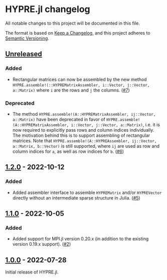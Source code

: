 # HYPRE.jl changelog

All notable changes to this project will be documented in this file.

The format is based on [Keep a Changelog](https://keepachangelog.com/en/1.0.0/),
and this project adheres to [Semantic Versioning](https://semver.org/spec/v2.0.0.html).

## [Unreleased]
### Added
 - Rectangular matrices can now be assembled by the new method
   `HYPRE.assemble!(::HYPREMatrixAssembler, i::Vector, j::Vector, a::Matrix)` where `i` are
   the rows and `j` the columns. ([#7][github-7])
### Deprecated
 - The method `HYPRE.assemble!(A::HYPREMatrixAssembler, ij::Vector, a::Matrix)` have been
   deprecated in favor of `HYPRE.assemble!(A::HYPREMatrixAssembler, i::Vector, j::Vector,
   a::Matrix)`, i.e. it is now required to explicitly pass rows and column indices
   individually. The motivation behind this is to support assembling of rectangular
   matrices. Note that `HYPRE.assemble!(A::HYPREAssembler, ij::Vector, a::Matrix,
   b::Vector)` is still supported, where `ij` are used as row and column indices for `a`, as
   well as row indices for `b`. ([#6][github-6])

## [1.2.0] - 2022-10-12
### Added
 - Added assembler interface to assemble `HYPREMatrix` and/or `HYPREVector` directly without
   an intermediate sparse structure in Julia. ([#5][github-5])

## [1.1.0] - 2022-10-05
### Added
 - Added support for MPI.jl version 0.20.x (in addition to the existing version 0.19.x
   support). ([#2][github-2])

## [1.0.0] - 2022-07-28
Initial release of HYPRE.jl.


[github-2]: https://github.com/fredrikekre/HYPRE.jl/pull/2
[github-5]: https://github.com/fredrikekre/HYPRE.jl/pull/5
[github-6]: https://github.com/fredrikekre/HYPRE.jl/pull/6
[github-7]: https://github.com/fredrikekre/HYPRE.jl/pull/7

[1.0.0]: https://github.com/fredrikekre/HYPRE.jl/releases/tag/v1.0.0
[1.1.0]: https://github.com/fredrikekre/HYPRE.jl/compare/v1.0.0...v1.1.0
[1.2.0]: https://github.com/fredrikekre/HYPRE.jl/compare/v1.1.0...v1.2.0
[Unreleased]: https://github.com/fredrikekre/HYPRE.jl/compare/v1.2.0...HEAD
